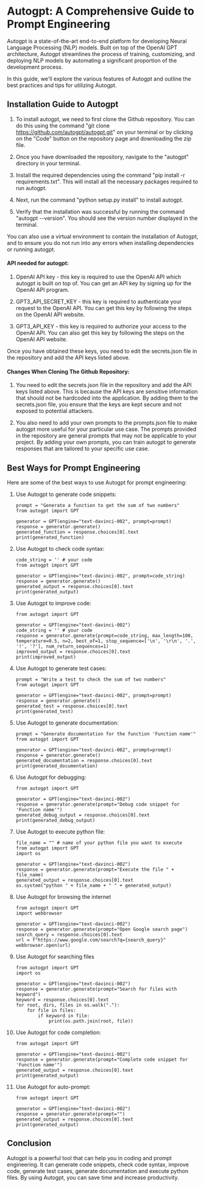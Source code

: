 # Autogpt: A Comprehensive Guide to Prompt Engineering
Autogpt is a state-of-the-art end-to-end platform for developing Neural Language Processing (NLP) models. Built on top of the OpenAI GPT architecture, Autogpt streamlines the process of training, customizing, and deploying NLP models by automating a significant proportion of the development process.

In this guide, we'll explore the various features of Autogpt and outline the best practices and tips for utilizing Autogpt. 

## Installation Guide to Autogpt
1. To install autogpt, we need to first clone the Github repository. You can do this using the command "git clone https://github.com/autogpt/autogpt.git" on your terminal or by clicking on the "Code" button on the repository page and downloading the zip file.

2. Once you have downloaded the repository, navigate to the "autogpt" directory in your terminal.

3. Install the required dependencies using the command "pip install -r requirements.txt". This will install all the necessary packages required to run autogpt.

4. Next, run the command "python setup.py install" to install autogpt.

5. Verify that the installation was successful by running the command "autogpt --version". You should see the version number displayed in the terminal.

You can also use a virtual environment to contain the installation of Autogpt, and to ensure you do not run into any errors when installing dependencies or running autogpt.

#### API needed for autogpt:

1. OpenAI API key - this key is required to use the OpenAI API which autogpt is built on top of. You can get an API key by signing up for the OpenAI API program.

2. GPT3_API_SECRET_KEY - this key is required to authenticate your request to the OpenAI API. You can get this key by following the steps on the OpenAI API website.

3. GPT3_API_KEY - this key is required to authorize your access to the OpenAI API. You can also get this key by following the steps on the OpenAI API website.

Once you have obtained these keys, you need to edit the secrets.json file in the repository and add the API keys listed above.

#### Changes When Cloning The Github Repository:

1. You need to edit the secrets.json file in the repository and add the API keys listed above. This is because the API keys are sensitive information that should not be hardcoded into the application. By adding them to the secrets.json file, you ensure that the keys are kept secure and not exposed to potential attackers.

2. You also need to add your own prompts to the prompts.json file to make autogpt more useful for your particular use case. The prompts provided in the repository are general prompts that may not be applicable to your project. By adding your own prompts, you can train autogpt to generate responses that are tailored to your specific use case.

## Best Ways for Prompt Engineering
Here are some of the best ways to use Autogpt for prompt engineering:

1. Use Autogpt to generate code snippets:
   ```
   prompt = "Generate a function to get the sum of two numbers"
   from autogpt import GPT

   generator = GPT(engine="text-davinci-002", prompt=prompt)
   response = generator.generate()
   generated_function = response.choices[0].text
   print(generated_function)
   ```

2. Use Autogpt to check code syntax:
   ```
   code_string = '' # your code
   from autogpt import GPT

   generator = GPT(engine="text-davinci-002", prompt=code_string)
   response = generator.generate()
   generated_output = response.choices[0].text
   print(generated_output)
   ```

3. Use Autogpt to improve code:
   ```
   from autogpt import GPT

   generator = GPT(engine="text-davinci-002")
   code_string = '' # your code
   response = generator.generate(prompt=code_string, max_length=100, temperature=0.5, n=2, best_of=1, stop_sequence=['\n', '\r\n', '.', '!', '?'], num_return_sequences=1)
   improved_output = response.choices[0].text
   print(improved_output)
   ```

4. Use Autogpt to generate test cases:
   ```
   prompt = "Write a test to check the sum of two numbers"
   from autogpt import GPT

   generator = GPT(engine="text-davinci-002", prompt=prompt)
   response = generator.generate()
   generated_test = response.choices[0].text
   print(generated_test)
   ```

5. Use Autogpt to generate documentation:
   ```
   prompt = "Generate documentation for the function 'Function name'"
   from autogpt import GPT

   generator = GPT(engine="text-davinci-002", prompt=prompt)
   response = generator.generate()
   generated_documentation = response.choices[0].text
   print(generated_documentation)
   ```

6. Use Autogpt for debugging:
   ```
   from autogpt import GPT

   generator = GPT(engine="text-davinci-002")
   response = generator.generate(prompt="Debug code snippet for 'Function name'")
   generated_debug_output = response.choices[0].text
   print(generated_debug_output)
   ```

7. Use Autogpt to execute python file:
   ```
   file_name = "" # name of your python file you want to execute
   from autogpt import GPT
   import os

   generator = GPT(engine="text-davinci-002")
   response = generator.generate(prompt="Execute the file " + file_name)
   generated_output = response.choices[0].text
   os.system("python " + file_name + " " + generated_output)
   ```

8. Use Autogpt for browsing the internet
   ```
   from autogpt import GPT
   import webbrowser

   generator = GPT(engine="text-davinci-002")
   response = generator.generate(prompt="Open Google search page")
   search_query = response.choices[0].text
   url = f"https://www.google.com/search?q={search_query}"
   webbrowser.open(url)
   ```

9. Use Autogpt for searching files
   ```
   from autogpt import GPT
   import os

   generator = GPT(engine="text-davinci-002")
   response = generator.generate(prompt="Search for files with keyword")
   keyword = response.choices[0].text
   for root, dirs, files in os.walk("."):
       for file in files:
           if keyword in file:
               print(os.path.join(root, file))
   ```

10. Use Autogpt for code completion:
    ```
    from autogpt import GPT

    generator = GPT(engine="text-davinci-002")
    response = generator.generate(prompt="Complete code snippet for 'Function name'")
    generated_output = response.choices[0].text
    print(generated_output)
    ```

11. Use Autogpt for auto-prompt:
    ```
    from autogpt import GPT

    generator = GPT(engine="text-davinci-002")
    response = generator.generate(prompt="")
    generated_output = response.choices[0].text
    print(generated_output)
    ```

## Conclusion
Autogpt is a powerful tool that can help you in coding and prompt engineering. It can generate code snippets, check code syntax, improve code, generate test cases, generate documentation and execute python files. By using Autogpt, you can save time and increase productivity.
